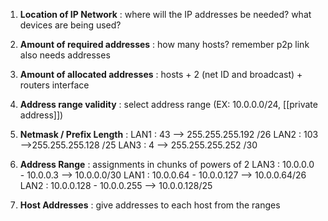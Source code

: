 1. **Location of IP Network** : where will the IP addresses be needed? what devices are being used?
2. **Amount of required addresses** : how many hosts? remember p2p link also needs addresses
3. **Amount of allocated addresses** : hosts + 2 (net ID and broadcast) + routers interface
4. **Address range validity** : select address range (EX: 10.0.0.0/24, [[private address]])
5. **Netmask / Prefix Length** : 
	   LAN1 : 43 --> 255.255.255.192   /26
	   LAN2 : 103 -->255.255.255.128  /25
	   LAN3 : 4 --> 255.255.255.252     /30
6. **Address Range** : assignments in chunks of powers of 2
	   LAN3 : 10.0.0.0 - 10.0.0.3         -->  10.0.0.0/30
	   LAN1 : 10.0.0.64 - 10.0.0.127   -->  10.0.0.64/26
	   LAN2 :  10.0.0.128 - 10.0.0.255 --> 10.0.0.128/25
	   
7. **Host Addresses** : give addresses to each host from the ranges